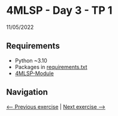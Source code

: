 # 4MLSP - Day 3 - TP 1
11/05/2022

## Requirements
- Python ~3.10
- Packages in [requirements.txt](https://github.com/EmpireDemocratiqueDuPoulpe/Cours-IA/blob/main/4MLSP/Day3-TP1/requirements.txt)
- [4MLSP-Module](https://github.com/EmpireDemocratiqueDuPoulpe/Cours-IA/tree/main/4MLSP/4MLSP-Module)

## Navigation
[<-- Previous exercise](https://github.com/EmpireDemocratiqueDuPoulpe/Cours-IA/tree/main/4MLSP/Day2-TP1) | [Next exercise -->](https://github.com/EmpireDemocratiqueDuPoulpe/Cours-IA/tree/main/4MLSP/Day4-TP1)
